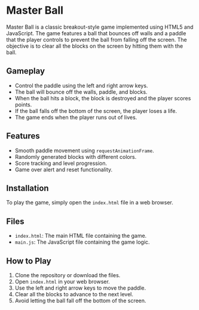 
# Master Ball

Master Ball is a classic breakout-style game implemented using HTML5 and 
JavaScript. The game features a ball that bounces off walls and a paddle that the player controls to prevent the ball from falling off the screen. The objective is to clear all the blocks on the screen by hitting them with the ball.

## Gameplay

- Control the paddle using the left and right arrow keys.
- The ball will bounce off the walls, paddle, and blocks.
- When the ball hits a block, the block is destroyed and the player scores points.
- If the ball falls off the bottom of the screen, the player loses a life.
- The game ends when the player runs out of lives.

## Features

- Smooth paddle movement using `requestAnimationFrame`.
- Randomly generated blocks with different colors.
- Score tracking and level progression.
- Game over alert and reset functionality.

## Installation

To play the game, simply open the `index.html` file in a web browser.

## Files

- `index.html`: The main HTML file containing the game.
- `main.js`: The JavaScript file containing the game logic.

## How to Play

1. Clone the repository or download the files.
2. Open `index.html` in your web browser.
3. Use the left and right arrow keys to move the paddle.
4. Clear all the blocks to advance to the next level.
5. Avoid letting the ball fall off the bottom of the screen.
